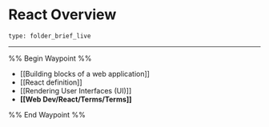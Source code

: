 # React Overview
 
```ccard
type: folder_brief_live
```
 
---

%% Begin Waypoint %%
- [[Building blocks of a web application]]
- [[React definition]]
- [[Rendering User Interfaces (UI)]]
- **[[Web Dev/React/Terms/Terms]]**

%% End Waypoint %%